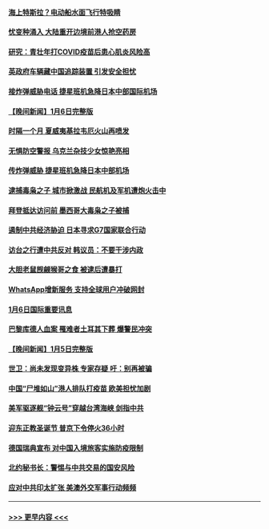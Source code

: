 #### [海上特斯拉？电动船水面飞行特吸睛](../pages/prog202/a103619477.md?t=01080343) 
#### [忧变种涌入 大陆重开边境前港人抢空药房](../pages/prog202/a103619386.md?t=01080343) 
#### [研究：青壮年打COVID疫苗后患心肌炎风险高](../pages/prog202/a103619391.md?t=01080343) 
#### [英政府车辆藏中国追踪装置 引发安全担忧](../pages/prog202/a103619395.md?t=01080343) 
#### [接炸弹威胁电话 捷星班机急降日本中部国际机场](../pages/prog202/a103619334.md?t=01080343) 
#### [【晚间新闻】1月6日完整版](../pages/prog202/a103619138.md?t=01080343) 
#### [时隔一个月 夏威夷基拉韦厄火山再喷发](../pages/prog202/a103619010.md?t=01080343) 
#### [无惧防空警报 乌克兰杂技少女惊艳亮相](../pages/prog202/a103619033.md?t=01080343) 
#### [传炸弹威胁 捷星班机急降日本中部机场](../pages/prog202/a103619094.md?t=01080343) 
#### [逮捕毒枭之子 城市掀激战 民航机及军机遭炮火击中](../pages/prog202/a103618988.md?t=01080343) 
#### [拜登抵达访问前 墨西哥大毒枭之子被捕](../pages/prog202/a103618805.md?t=01080343) 
#### [遏制中共经济胁迫 日本寻求G7国家联合行动](../pages/prog202/a103618809.md?t=01080343) 
#### [访台之行遭中共反对 韩议员：不要干涉内政](../pages/prog202/a103618472.md?t=01080343) 
#### [大胆老鼠觊觎猴哥之食 被逮后遭暴打](../pages/prog202/a103618467.md?t=01080343) 
#### [WhatsApp增新服务 支持全球用户冲破网封](../pages/prog202/a103618456.md?t=01080343) 
#### [1月6日国际重要讯息](../pages/prog202/a103618485.md?t=01080343) 
#### [巴黎库德人血案 罹难者土耳其下葬 爆警民冲突](../pages/prog202/a103618432.md?t=01080343) 
#### [【晚间新闻】1月5日完整版](../pages/prog202/a103618214.md?t=01080343) 
#### [世卫：尚未发现变异株 专家存疑 吁：别再被骗](../pages/prog202/a103618272.md?t=01080343) 
#### [中国“尸堆如山”港人排队打疫苗 欧美担忧加剧](../pages/prog202/a103618275.md?t=01080343) 
#### [美军驱逐舰“钟云号”穿越台湾海峡 剑指中共](../pages/prog202/a103618180.md?t=01080343) 
#### [迎东正教圣诞节 普京下令停火36小时](../pages/prog202/a103618102.md?t=01080343) 
#### [德国瑞典宣布 对中国入境旅客实施防疫限制](../pages/prog202/a103618095.md?t=01080343) 
#### [北约秘书长：警惕与中共交易的国安风险](../pages/prog202/a103618104.md?t=01080343) 
#### [应对中共印太扩张 美澳外交军事行动频频](../pages/prog202/a103618108.md?t=01080343) 

----
#### [ >>> 更早内容 <<< ](../indexes/prog202-earlier.md)
